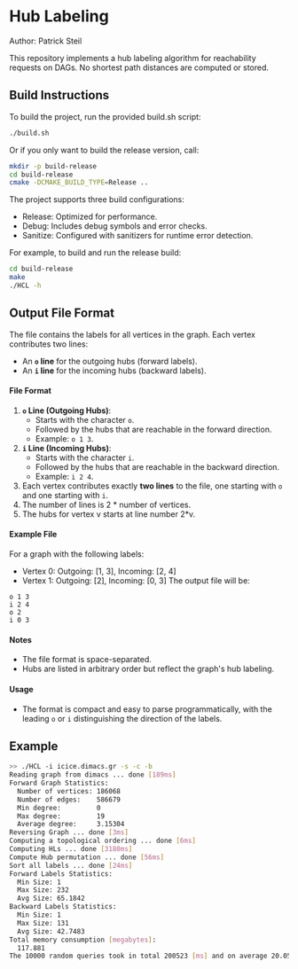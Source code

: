 # Hub Labeling
Author: Patrick Steil

This repository implements a hub labeling algorithm for reachability requests on DAGs. No shortest path distances are computed or stored.

## Build Instructions
To build the project, run the provided build.sh script:

```bash
./build.sh
```

Or if you only want to build the release version, call:

```bash
mkdir -p build-release 
cd build-release
cmake -DCMAKE_BUILD_TYPE=Release ..
```

The project supports three build configurations:

- Release: Optimized for performance.
- Debug: Includes debug symbols and error checks.
- Sanitize: Configured with sanitizers for runtime error detection.

For example, to build and run the release build:
```bash
cd build-release
make
./HCL -h
```

## Output File Format
The file contains the labels for all vertices in the graph. Each vertex contributes two lines:
-   An **`o` line** for the outgoing hubs (forward labels).
-   An **`i` line** for the incoming hubs (backward labels).

#### File Format
1.  **`o` Line (Outgoing Hubs)**:
    -   Starts with the character `o`.
    -   Followed by the hubs that are reachable in the forward direction.
    -   Example: `o 1 3`.
2.  **`i` Line (Incoming Hubs)**:
    -   Starts with the character `i`.
    -   Followed by the hubs that are reachable in the backward direction.
    -   Example: `i 2 4`.
3.  Each vertex contributes exactly **two lines** to the file, one starting with `o` and one starting with `i`.
4. The number of lines is 2 * number of vertices.
5. The hubs for vertex v starts at line number 2*v. 

#### Example File
For a graph with the following labels:
-   Vertex 0: Outgoing: [1, 3], Incoming: [2, 4]
-   Vertex 1: Outgoing: [2], Incoming: [0, 3]
The output file will be:
```
o 1 3
i 2 4
o 2
i 0 3
```

#### **Notes**
-   The file format is space-separated.
-   Hubs are listed in arbitrary order but reflect the graph's hub labeling.

#### **Usage**
-   The format is compact and easy to parse programmatically, with the leading `o` or `i` distinguishing the direction of the labels.

## Example

```bash
>> ./HCL -i icice.dimacs.gr -s -c -b
Reading graph from dimacs ... done [189ms]
Forward Graph Statistics:
  Number of vertices: 186068
  Number of edges:    586679
  Min degree:         0
  Max degree:         19
  Average degree:     3.15304
Reversing Graph ... done [3ms]
Computing a topological ordering ... done [6ms]
Computing HLs ... done [3180ms]
Compute Hub permutation ... done [56ms]
Sort all labels ... done [24ms]
Forward Labels Statistics:
  Min Size: 1
  Max Size: 232
  Avg Size: 65.1842
Backward Labels Statistics:
  Min Size: 1
  Max Size: 131
  Avg Size: 42.7483
Total memory consumption [megabytes]:
  117.881
The 10000 random queries took in total 200523 [ms] and on average 20.0523 [ns]!
```
